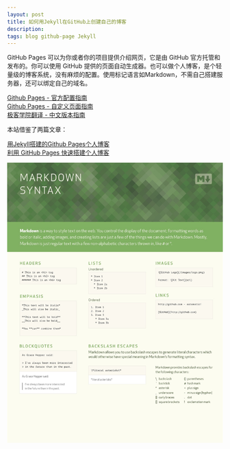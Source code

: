 ```yaml
---
layout: post
title: 如何用Jekyll在GitHub上创建自己的博客
description: 
tags: blog github-page Jekyll
---
```

GitHub Pages 可以为你或者你的项目提供介绍网页，它是由 GitHub 官方托管和发布的。你可以使用 GitHub 提供的页面自动生成器。也可以做个人博客，是个轻量级的博客系统，没有麻烦的配置。使用标记语言如Markdown，不需自己搭建服务器，还可以绑定自己的域名。

[Github Pages - 官方配置指南](https://help.github.com/categories/github-pages-basics/)    
[Github Pages - 自定义页面指南](https://help.github.com/categories/customizing-github-pages/)    
[极客学院翻译 - 中文版本指南](http://wiki.jikexueyuan.com/project/github-pages-basics/)

本站借鉴了两篇文章：

[用Jekyll搭建的Github Pages个人博客](http://louisly.com/2016/04/used-jekyll-to-create-my-github-blog/)    
[利用 GitHub Pages 快速搭建个人博客](https://www.jianshu.com/p/e68fba58f75c)


![markdown](_drafts/markdown-cheatsheet-online1.jpg)

